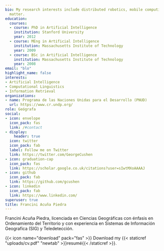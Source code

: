 ```yaml
---
bio: My research interests include distributed robotics, mobile computing and programmable
  matter.
education:
  courses:
  - course: PhD in Artificial Intelligence
    institution: Stanford University
    year: 2012
  - course: MEng in Artificial Intelligence
    institution: Massachusetts Institute of Technology
    year: 2009
  - course: BSc in Artificial Intelligence
    institution: Massachusetts Institute of Technology
    year: 2008
email: "blo"
highlight_name: false
interests:
- Artificial Intelligence
- Computational Linguistics
- Information Retrieval
organizations:
- name: Programa de las Naciones Unidas para el Desarrollo (PNUD)
  url: https://www.cr.undp.org/
role: Geógrafa 
social:
- icon: envelope
  icon_pack: fas
  link: /#contact
- display:
    header: true
  icon: twitter
  icon_pack: fab
  label: Follow me on Twitter
  link: https://twitter.com/GeorgeCushen
- icon: graduation-cap
  icon_pack: fas
  link: https://scholar.google.co.uk/citations?user=sIwtMXoAAAAJ
- icon: github
  icon_pack: fab
  link: https://github.com/gcushen
- icon: linkedin
  icon_pack: fab
  link: https://www.linkedin.com/
superuser: true
title: Francini Acuña Piedra
---
```


Francini Acuña Piedra, licenciada en Ciencias Geográficas con énfasis en Ordenamiento del Territorio y con experiencia en  Sistemas de Información Geografica (SIG) y Teledetección. 


{{< icon name="download" pack="fas" >}} Download my {{< staticref "uploads/cv.pdf" "newtab" >}}resumé{{< /staticref >}}.
